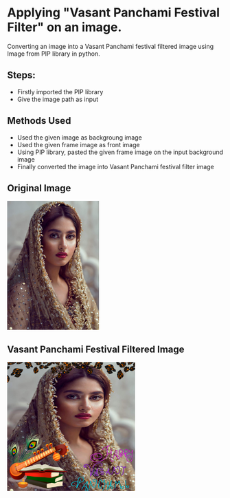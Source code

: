# Applying "Vasant Panchami Festival Filter" on an image.

Converting an image into a Vasant Panchami festival filtered image using Image from PIP library in python.

## Steps:
* Firstly imported the PIP library 
* Give the image path as input

## Methods Used
* Used the given image as backgroung image
* Used the given frame image as front image
* Using PIP library, pasted the given frame image on the input background image 
* Finally converted the image into Vasant Panchami festival filter image


## Original Image
<img src="Images/Image.jpg" height="300px">

## Vasant Panchami Festival Filtered Image
<img src="Images/Vasant Panchami Festival Filtered Image.png" height="300px">

